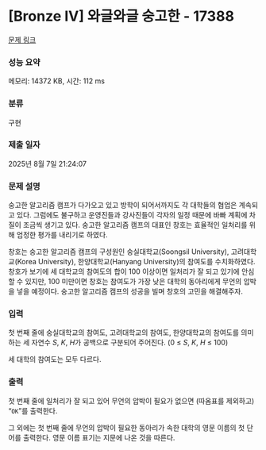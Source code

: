 # [Bronze IV] 와글와글 숭고한 - 17388 

[문제 링크](https://www.acmicpc.net/problem/17388) 

### 성능 요약

메모리: 14372 KB, 시간: 112 ms

### 분류

구현

### 제출 일자

2025년 8월 7일 21:24:07

### 문제 설명

<p>숭고한 알고리즘 캠프가 다가오고 있고 방학이 되어서까지도 각 대학들의 협업은 계속되고 있다. 그럼에도 불구하고 운영진들과 강사진들이 각자의 일정 때문에 바빠 계획에 차질이 조금씩 생기고 있다. 숭고한 알고리즘 캠프의 대표인 창호는 효율적인 일처리를 위해 엄정한 평가를 내리기로 하였다.</p>

<p>창호는 숭고한 알고리즘 캠프의 구성원인 숭실대학교(Soongsil University), 고려대학교(Korea University), 한양대학교(Hanyang University)의 참여도를 수치화하였다. 창호가 보기에 세 대학교의 참여도의 합이 100 이상이면 일처리가 잘 되고 있기에 안심할 수 있지만, 100 미만이면 창호는 참여도가 가장 낮은 대학의 동아리에게 무언의 압박을 넣을 예정이다. 숭고한 알고리즘 캠프의 성공을 빌며 창호의 고민을 해결해주자.</p>

### 입력 

 <p>첫 번째 줄에 숭실대학교의 참여도, 고려대학교의 참여도, 한양대학교의 참여도를 의미하는 세 자연수 <em>S</em>, <em>K</em>, <em>H</em>가 공백으로 구분되어 주어진다. (0 ≤ <em>S</em>, <em>K</em>, <em>H</em> ≤ 100)</p>

<p>세 대학의 참여도는 모두 다르다.</p>

### 출력 

 <p>첫 번째 줄에 일처리가 잘 되고 있어 무언의 압박이 필요가 없으면 (따옴표를 제외하고) “<code>OK</code>”를 출력한다.</p>

<p>그 외에는 첫 번째 줄에 무언의 압박이 필요한 동아리가 속한 대학의 영문 이름의 첫 단어를 출력한다. 영문 이름 표기는 지문에 나온 것을 따른다.</p>

